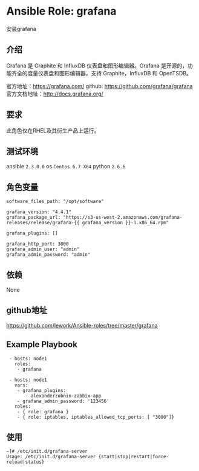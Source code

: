 # Ansible Role: grafana

安装grafana

## 介绍
Grafana 是 Graphite 和 InfluxDB 仪表盘和图形编辑器。Grafana 是开源的，功能齐全的度量仪表盘和图形编辑器，支持 Graphite，InfluxDB 和 OpenTSDB。

官方地址：https://grafana.com/
github: https://github.com/grafana/grafana
官方文档地址：http://docs.grafana.org/

## 要求

此角色仅在RHEL及其衍生产品上运行。

## 测试环境

ansible `2.3.0.0`
os `Centos 6.7 X64`
python `2.6.6`

## 角色变量
	software_files_path: "/opt/software"

	grafana_version: "4.4.1"
	grafana_package_url: "https://s3-us-west-2.amazonaws.com/grafana-releases/release/grafana-{{ grafana_version }}-1.x86_64.rpm"

	grafana_plugins: []

	grafana_http_port: 3000
	grafana_admin_user: "admin"
	grafana_admin_password: "admin"

## 依赖

None

## github地址
https://github.com/lework/Ansible-roles/tree/master/grafana

## Example Playbook
     - hosts: node1
       roles:
        - grafana
		
     - hosts: node1
       vars:
        - grafana_plugins:
           - alexanderzobnin-zabbix-app
        - grafana_admin_password: '123456'
       roles:
        - { role: grafana }
        - { role: iptables, iptables_allowed_tcp_ports: [ "3000"]}

## 使用

```
~]# /etc/init.d/grafana-server 
Usage: /etc/init.d/grafana-server {start|stop|restart|force-reload|status}

```
